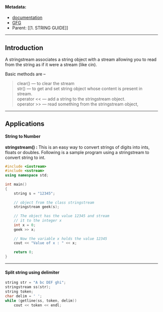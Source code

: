 #### Metadata:

- [documentation](https://www.cplusplus.com/reference/sstream/stringstream/)
- [GFG](https://www.geeksforgeeks.org/stringstream-c-applications/)
- Parent: [[1. STRING GUIDE]]


---
## Introduction

A stringstream associates a string object with a stream allowing you to read from the string as if it were a stream (like cin).

Basic methods are –

> clear() — to clear the stream  
> str() — to get and set string object whose content is present in stream.  
> operator << — add a string to the stringstream object.  
> operator >> — read something from the stringstream object,
---

## Applications
#### String to Number

**stringstream() :** This is an easy way to convert strings of digits into ints, floats or doubles. Following is a sample program using a stringstream to convert string to int.

```cpp
#include <iostream>
#include <sstream>
using namespace std;
 
int main()
{
    string s = "12345";
 
    // object from the class stringstream
    stringstream geek(s);
 
    // The object has the value 12345 and stream
    // it to the integer x
    int x = 0;
    geek >> x;
 
    // Now the variable x holds the value 12345
    cout << "Value of x : " << x;
 
    return 0;
}

```

---

#### Split string using delimiter

```cpp
string str = "A bc DEF ghi";
stringstream ss(str);
string token;
char delim = ' ';
while (getline(ss, token, delim))
	cout << token << endl;
```